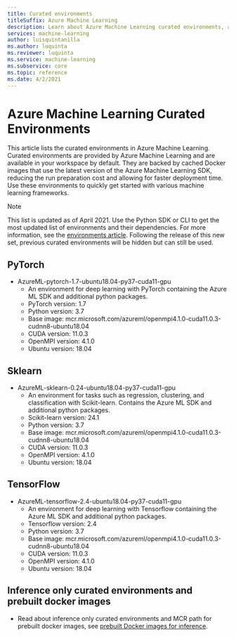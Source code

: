 ```yaml
---
title: Curated environments
titleSuffix: Azure Machine Learning
description: Learn about Azure Machine Learning curated environments, a set of pre-configured environments that help reduce experiment and deployment preparation times.
services: machine-learning
author: luisquintanilla
ms.author: luquinta
ms.reviewer: luquinta
ms.service: machine-learning
ms.subservice: core
ms.topic: reference
ms.date: 4/2/2021
---
```


# Azure Machine Learning Curated Environments

This article lists the curated environments in Azure Machine Learning. Curated environments are provided by Azure Machine Learning and are available in your workspace by default. They are backed by cached Docker images that use the latest version of the Azure Machine Learning SDK, reducing the run preparation cost and allowing for faster deployment time. Use these environments to quickly get started with various machine learning frameworks.

> [!NOTE]
> This list is updated as of April 2021. Use the Python SDK or CLI to get the most updated list of environments and their dependencies. For more information, see the [environments article](./how-to-use-environments.md#use-a-curated-environment). Following the release of this new set, previous curated environments will be hidden but can still be used. 

## PyTorch
- AzureML-pytorch-1.7-ubuntu18.04-py37-cuda11-gpu
     - An environment for deep learning with PyTorch containing the Azure ML SDK and additional python packages.
     - PyTorch version: 1.7
     - Python version: 3.7
     - Base image: mcr.microsoft.com/azureml/openmpi4.1.0-cuda11.0.3-cudnn8-ubuntu18.04
     - CUDA version: 11.0.3
     - OpenMPI version: 4.1.0
     - Ubuntu version: 18.04

## Sklearn
- AzureML-sklearn-0.24-ubuntu18.04-py37-cuda11-gpu
     - An environment for tasks such as regression, clustering, and classification with Scikit-learn. Contains the Azure ML SDK and additional python packages.
     - Scikit-learn version: 24.1
     - Python version: 3.7
     - Base image: mcr.microsoft.com/azureml/openmpi4.1.0-cuda11.0.3-cudnn8-ubuntu18.04
     - CUDA version: 11.0.3
     - OpenMPI version: 4.1.0
     - Ubuntu version: 18.04

## TensorFlow
- AzureML-tensorflow-2.4-ubuntu18.04-py37-cuda11-gpu
     - An environment for deep learning with Tensorflow containing the Azure ML SDK and additional python packages.
     - Tensorflow version: 2.4
     - Python version: 3.7
     - Base image: mcr.microsoft.com/azureml/openmpi4.1.0-cuda11.0.3-cudnn8-ubuntu18.04
     - CUDA version: 11.0.3
     - OpenMPI version: 4.1.0
     - Ubuntu version: 18.04

## Inference only curated environments and prebuilt docker images
- Read about inference only curated environments and MCR path for prebuilt docker images, see [prebuilt Docker images for inference](concept-prebuilt-docker-images-inference.md#list-of-prebuilt-docker-images-for-inference).
